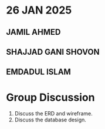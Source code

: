 # 26 JAN 2025 



## JAMIL AHMED


## SHAJJAD GANI SHOVON



## EMDADUL ISLAM



# Group Discussion
 1. Discuss the ERD and wireframe.
 2. Discuss the database design.